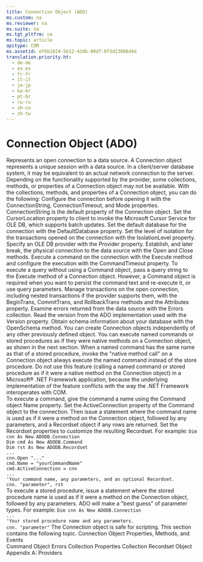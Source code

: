 ```yaml
---
title: Connection Object (ADO)
ms.custom: na
ms.reviewer: na
ms.suite: na
ms.tgt_pltfrm: na
ms.topic: article
apitype: COM
ms.assetid: ef6b1824-5b12-43db-89d7-8f3d13896d4d
translation.priority.ht: 
  - de-de
  - es-es
  - fr-fr
  - it-it
  - ja-jp
  - ko-kr
  - pt-br
  - ru-ru
  - zh-cn
  - zh-tw
---
```

# Connection Object (ADO)
<?xml version="1.0" encoding="utf-8"?>
<developerReferenceWithoutSyntaxDocument xmlns="http://ddue.schemas.microsoft.com/authoring/2003/5" xmlns:xlink="http://www.w3.org/1999/xlink" xmlns:xsi="http://www.w3.org/2001/XMLSchema-instance" xsi:schemaLocation="http://ddue.schemas.microsoft.com/authoring/2003/5 http://dduestorage.blob.core.windows.net/ddueschema/developer.xsd">
  <introduction>
    <para>Represents an open connection to a data source.</para>
  </introduction>
  <languageReferenceRemarks>
    <content>
      <para>A <legacyBold>Connection</legacyBold> object represents a unique session with a data source. In a client/server database system, it may be equivalent to an actual network connection to the server. Depending on the functionality supported by the provider, some collections, methods, or properties of a <legacyBold>Connection</legacyBold> object may not be available.</para>
      <para>With the collections, methods, and properties of a <legacyBold>Connection</legacyBold> object, you can do the following:  </para>
      <list class="bullet">
        <listItem>
          <para>Configure the connection before opening it with the <legacyLink xlink:href="3be75b75-4d36-4479-ab64-9a456869252a">ConnectionString</legacyLink>, <legacyLink xlink:href="8904a403-1383-4b4b-b53d-5c01d6f5deac">ConnectionTimeout</legacyLink>, and <legacyLink xlink:href="808661eb-0d7c-4e6d-8e40-9dc3bef3d77a">Mode</legacyLink> properties. <legacyBold>ConnectionString</legacyBold> is the default property of the <legacyBold>Connection</legacyBold> object.</para>
        </listItem>
        <listItem>
          <para>Set the <legacyLink xlink:href="39c8d86e-7ee9-4182-be5e-aad5ce952f84">CursorLocation</legacyLink> property to client to invoke the <legacyLink xlink:href="420d0989-7cfb-4c66-a7b5-f4199d13165d">Microsoft Cursor Service for OLE DB</legacyLink>, which supports batch updates.</para>
        </listItem>
        <listItem>
          <para>Set the default database for the connection with the <legacyLink xlink:href="41e8a8dd-e69c-4a09-8736-93502e01961c">DefaultDatabase</legacyLink> property.</para>
        </listItem>
        <listItem>
          <para>Set the level of isolation for the transactions opened on the connection with the <legacyLink xlink:href="ea84e4b2-fbf2-4eef-b9ce-796b22e21800">IsolationLevel</legacyLink> property.</para>
        </listItem>
        <listItem>
          <para>Specify an OLE DB provider with the <legacyLink xlink:href="0ff70e72-0061-4ffc-90fb-e3ea23129bb2">Provider</legacyLink> property.</para>
        </listItem>
        <listItem>
          <para>Establish, and later break, the physical connection to the data source with the <legacyLink xlink:href="663defab-5545-4973-9036-24d5882c9737">Open</legacyLink> and <legacyLink xlink:href="3cdf27d1-a180-4cff-8e42-95dec5fb1b55">Close</legacyLink> methods.</para>
        </listItem>
        <listItem>
          <para>Execute a command on the connection with the <legacyLink xlink:href="03c69320-96b2-4d85-8d49-a13b13e31578">Execute</legacyLink> method and configure the execution with the <legacyLink xlink:href="c611f857-d6b0-4dca-8925-f4a02e769eb0">CommandTimeout</legacyLink> property. </para>
          <alert class="note">
            <para>To execute a query without using a Command object, pass a query string to the <legacyBold>Execute</legacyBold> method of a <legacyBold>Connection</legacyBold> object. However, a <legacyLink xlink:href="a02c22fb-542d-465e-a629-30fd59dcbebf">Command</legacyLink> object is required when you want to persist the command text and re-execute it, or use query parameters.</para>
          </alert>
        </listItem>
        <listItem>
          <para>Manage transactions on the open connection, including nested transactions if the provider supports them, with the <legacyLink xlink:href="d4683472-4120-4236-8640-fa9ae289e23e">BeginTrans</legacyLink>, <legacyLink xlink:href="d4683472-4120-4236-8640-fa9ae289e23e">CommitTrans</legacyLink>, and <legacyLink xlink:href="d4683472-4120-4236-8640-fa9ae289e23e">RollbackTrans</legacyLink> methods and the <legacyLink xlink:href="acc15d40-68a6-4ba9-85bd-12d331aecaa6">Attributes</legacyLink> property.</para>
        </listItem>
        <listItem>
          <para>Examine errors returned from the data source with the <legacyLink xlink:href="290819e1-7b39-4e1e-a93b-801257138b00">Errors</legacyLink> collection.</para>
        </listItem>
        <listItem>
          <para>Read the version from the ADO implementation used with the <legacyLink xlink:href="db4cb894-9bd9-422d-a58a-cef6941a5784">Version</legacyLink> property.</para>
        </listItem>
        <listItem>
          <para>Obtain schema information about your database with the <legacyLink xlink:href="850cf3ce-f18f-4e7c-8597-96c1dc504866">OpenSchema</legacyLink> method.</para>
        </listItem>
      </list>
      <para>You can create <legacyBold>Connection</legacyBold> objects independently of any other previously defined object.</para>
      <para>You can execute named commands or stored procedures as if they were native methods on a <legacyBold>Connection</legacyBold> object, as shown in the next section. When a named command has the same name as that of a stored procedure, invoke the "native method call" on a <legacyBold>Connection</legacyBold> object always execute the named command instead of the store procedure.</para>
      <alert class="note">
        <para>Do not use this feature (calling a named command or stored procedure as if it were a native method on the <legacyBold>Connection</legacyBold> object) in a Microsoft® .NET Framework application, because the underlying implementation of the feature conflicts with the way the .NET Framework interoperates with COM.</para>
      </alert>
    </content>
  </languageReferenceRemarks>
  <section>
    <title>Execute a command as a native method of a Connection object</title>
    <content>
      <para>To execute a command, give the command a name using the <legacyBold>Command</legacyBold> object <legacyLink xlink:href="cfd0e29c-8310-44ab-85c3-5761184b865d">Name</legacyLink> property. Set the <legacyBold>ActiveConnection</legacyBold> property of the <legacyBold>Command</legacyBold> object to the connection. Then issue a statement where the command name is used as if it were a method on the <legacyBold>Connection</legacyBold> object, followed by any parameters, and a <legacyBold>Recordset</legacyBold> object if any rows are returned. Set the <legacyBold>Recordset</legacyBold> properties to customize the resulting <legacyBold>Recordset</legacyBold>. For example:</para>
      <code>Dim cnn As New ADODB.Connection
Dim cmd As New ADODB.Command
Dim rst As New ADODB.Recordset
...
cnn.Open "..."
cmd.Name = "yourCommandName"
cmd.ActiveConnection = cnn
...
'Your command name, any parameters, and an optional Recordset.
cnn. "parameter", rst</code>
    </content>
  </section>
  <section>
    <title>Execute a stored procedure as a native method of a Connection object</title>
    <content>
      <para>To execute a stored procedure, issue a statement where the stored procedure name is used as if it were a method on the <legacyBold>Connection</legacyBold> object, followed by any parameters. ADO will make a "best guess" of parameter types. For example:</para>
      <code>Dim cnn As New ADODB.Connection
...
'Your stored procedure name and any parameters.
cnn. "parameter"</code>
      <para>The <legacyBold>Connection</legacyBold> object is safe for scripting.</para>
      <para>This section contains the following topic.  </para>
      <list class="bullet">
        <listItem>
          <para>
            <legacyLink xlink:href="f571b74d-b796-4009-9c66-6a36ab995a2a">Connection Object Properties, Methods, and Events</legacyLink>  </para>
        </listItem>
      </list>
    </content>
  </section>
  <relatedTopics>
<link xlink:href="a02c22fb-542d-465e-a629-30fd59dcbebf">Command Object</link>
<link xlink:href="290819e1-7b39-4e1e-a93b-801257138b00">Errors Collection</link>
<link xlink:href="1d539aa8-ce0d-4418-ab03-8d0a3c1e9d82">Properties Collection</link>
<link xlink:href="ede1415f-c3df-4cc5-a05b-2576b2b84b60">Recordset Object</link>
<link xlink:href="e2581b47-b11e-4e1e-b96c-d39c77c5b48a">Appendix A: Providers</link>
</relatedTopics>
</developerReferenceWithoutSyntaxDocument>